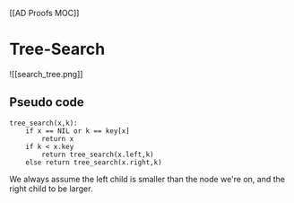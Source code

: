 [[AD Proofs MOC]]

# Tree-Search

![[search_tree.png]]

## Pseudo code
```
tree_search(x,k):
	if x == NIL or k == key[x]
		return x
	if k < x.key
		return tree_search(x.left,k)
	else return tree_search(x.right,k)
```

We always assume the left child is smaller than the node we're on, and the right child to be larger.